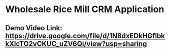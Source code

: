 # Wholesale Rice Mill CRM Application


## Demo Video Link: https://drive.google.com/file/d/1N8dxEDkHGflbkkXlcTO2vCKUC_uZV6Qi/view?usp=sharing
